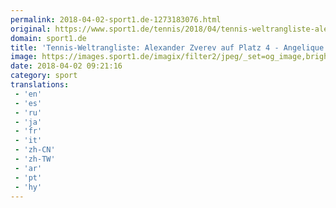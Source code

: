 ```yaml
---
permalink: 2018-04-02-sport1.de-1273183076.html
original: https://www.sport1.de/tennis/2018/04/tennis-weltrangliste-alexander-zverev-auf-platz-4-angelique-kerber-11
domain: sport1.de
title: 'Tennis-Weltrangliste: Alexander Zverev auf Platz 4 - Angelique Kerber 11.'
image: https://images.sport1.de/imagix/filter2/jpeg/_set=og_image,brightness=107,sharpness=0.49,focus=46x36/imagix/5a09746e-3655-11e8-87b1-f80f41fc63ce
date: 2018-04-02 09:21:16
category: sport
translations: 
 - 'en'
 - 'es'
 - 'ru'
 - 'ja'
 - 'fr'
 - 'it'
 - 'zh-CN'
 - 'zh-TW'
 - 'ar'
 - 'pt'
 - 'hy'
---
```


